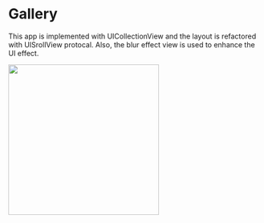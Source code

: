 # Gallery

This app is implemented with UICollectionView and the layout is refactored with UISrollView protocal. Also, the blur effect view is used to enhance the UI effect.

[<img src="https://user-images.githubusercontent.com/60697742/113969339-c9d67900-986f-11eb-85b4-d88d9533c05a.mov" width="300">](https://user-images.githubusercontent.com/60697742/113969339-c9d67900-986f-11eb-85b4-d88d9533c05a.mov)
